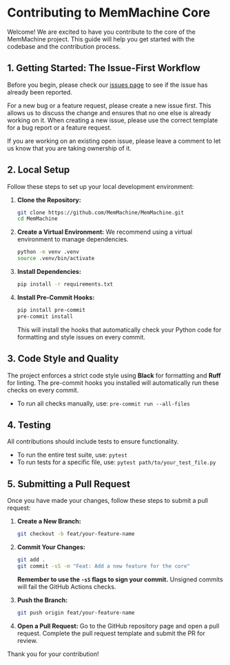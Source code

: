 # Contributing to MemMachine Core

Welcome! We are excited to have you contribute to the core of the MemMachine
project. This guide will help you get started with the codebase and the
contribution process.

## 1. Getting Started: The Issue-First Workflow

Before you begin, please check our
[issues page](https://github.com/MemMachine/MemMachine/issues) to see if the
issue has already been reported.

For a new bug or a feature request, please create a new issue first. This allows
us to discuss the change and ensures that no one else is already working on it.
When creating a new issue, please use the correct template for a bug report or a
feature request.

If you are working on an existing open issue, please leave a comment to let us
know that you are taking ownership of it.

## 2. Local Setup

Follow these steps to set up your local development environment:

1. **Clone the Repository:**

    ```bash
    git clone https://github.com/MemMachine/MemMachine.git
    cd MemMachine 
    ```

2. **Create a Virtual Environment:** We recommend using a virtual environment to
   manage dependencies.

    ```bash
    python -m venv .venv
    source .venv/bin/activate
    ```

3. **Install Dependencies:**

    ```bash
    pip install -r requirements.txt
    ```

4. **Install Pre-Commit Hooks:**

    ```bash
    pip install pre-commit
    pre-commit install
    ```

    This will install the hooks that automatically check your Python code for
    formatting and style issues on every commit.

## 3. Code Style and Quality

The project enforces a strict code style using **Black** for formatting and
**Ruff** for linting. The pre-commit hooks you installed will automatically run
these checks on every commit.

- To run all checks manually, use: `pre-commit run --all-files`

## 4. Testing

All contributions should include tests to ensure functionality.

- To run the entire test suite, use: `pytest`
- To run tests for a specific file, use: `pytest path/to/your_test_file.py`

## 5. Submitting a Pull Request

Once you have made your changes, follow these steps to submit a pull request:

1. **Create a New Branch:**

    ```bash
    git checkout -b feat/your-feature-name
    ```

2. **Commit Your Changes:**

    ```bash
    git add .
    git commit -sS -m "Feat: Add a new feature for the core"
    ```

    **Remember to use the `-sS` flags to sign your commit.** Unsigned commits
    will fail the GitHub Actions checks.

3. **Push the Branch:**

    ```bash
    git push origin feat/your-feature-name
    ```

4. **Open a Pull Request:** Go to the GitHub repository page and open a pull
request. Complete the pull request template and submit the PR for review.

Thank you for your contribution!
